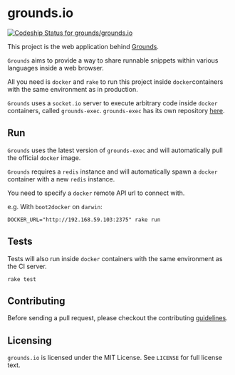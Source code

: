 # grounds.io
[ ![Codeship Status for grounds/grounds.io](https://codeship.io/projects/ad989680-2460-0132-1117-12e55c6fdf6c/status)](https://codeship.io/projects/36826)

This project is the web application behind [Grounds](http://beta.42grounds.io).

`Grounds` aims to provide a way to share runnable snippets within various languages inside a web browser.

All you need is `docker` and `rake` to run this project inside
`docker`containers with the same environment as in production.

`Grounds` uses a `socket.io` server to execute arbitrary code inside `docker` containers, called `grounds-exec`. `grounds-exec` has its own repository
[here](https://github.com/grounds/grounds-exec).

## Run

`Grounds` uses the latest version of `grounds-exec` and will automatically
pull the official `docker` image.

`Grounds` requires a `redis` instance and will automatically spawn a `docker`
container with a new `redis` instance.

You need to specify a `docker` remote API url to connect with.

e.g. With `boot2docker` on `darwin`:

    DOCKER_URL="http://192.168.59.103:2375" rake run

## Tests

Tests will also run inside `docker` containers with the same environment
as the CI server.

    rake test

## Contributing

Before sending a pull request, please checkout the contributing
[guidelines](https://github.com/grounds/grounds-exec/blob/master/docs/CONTRIBUTING.md).

## Licensing

`grounds.io` is licensed under the MIT License. See `LICENSE` for full license
text.
